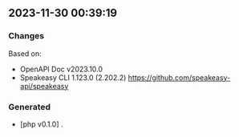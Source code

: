 

## 2023-11-30 00:39:19
### Changes
Based on:
- OpenAPI Doc v2023.10.0 
- Speakeasy CLI 1.123.0 (2.202.2) https://github.com/speakeasy-api/speakeasy
### Generated
- [php v0.1.0] .